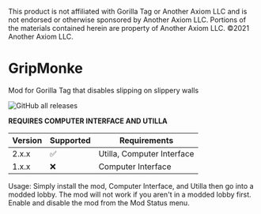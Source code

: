 This product is not affiliated with Gorilla Tag or Another Axiom LLC and is not endorsed or otherwise sponsored by Another Axiom LLC. Portions of the materials contained herein are property of Another Axiom LLC. ©2021 Another Axiom LLC.
# GripMonke

Mod for Gorilla Tag that disables slipping on slippery walls

![GitHub all releases](https://img.shields.io/github/downloads/lunakittyyy/GripMonke/total?style=plastic)

**REQUIRES COMPUTER INTERFACE AND UTILLA**

| Version | Supported          | Requirements               |
| ------- | ------------------ | -------------------------- |
| 2.x.x   | :white_check_mark: | Utilla, Computer Interface |
| 1.x.x   | :x:                | Computer Interface         |

Usage: Simply install the mod, Computer Interface, and Utilla then go into a modded lobby. The mod will not work if you aren't in a modded lobby first. Enable and disable the mod from the Mod Status menu.
